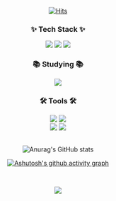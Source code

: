<div align="center">

[![Hits](https://hits.seeyoufarm.com/api/count/incr/badge.svg?url=https%3A%2F%2Fgithub.com%2Fgaeun7&count_bg=%23D2B0FF&title_bg=%2393ADFF&icon=datadog.svg&icon_color=%23FFFFFF&title=hits&edge_flat=false)](https://github.com/equis3351)

<h3 align="center">✨ Tech Stack ✨</h3>

<img src="https://img.shields.io/badge/java-DF0522?style=for-the-badge&logo=java">
<img src="https://img.shields.io/badge/mysql-4479A1?style=for-the-badge&logo=mysql&logoColor=white">
<img src="https://img.shields.io/badge/c-A8B9CC?style=for-the-badge&logo=c&logoColor=white">

<br>

<h3 align="center">📚 Studying 📚</h3>

<img src="https://img.shields.io/badge/Spring-6DB33F?style=for-the-badge&logo=Spring&logoColor=white">

<br>

<h3 align="center">🛠 Tools 🛠</h3>

<img src="https://img.shields.io/badge/git-F05033.svg?style=for-the-badge&logo=git&logoColor=white">
<img src="https://img.shields.io/badge/github-181717.svg?style=for-the-badge&logo=github&logoColor=white">

<br>

<img src="https://img.shields.io/badge/Notion-F3F3F3.svg?style=for-the-badge&logo=notion&logoColor=black">
<img src="https://img.shields.io/badge/figma-F24E1E?style=for-the-badge&logo=figma&logoColor=white">

<br>
<br>

![Anurag's GitHub stats](https://github-readme-stats.vercel.app/api?username=equis3351&show_icons=true&theme=gotham)

[![Ashutosh's github activity graph](https://github-readme-activity-graph.vercel.app/graph?username=equis3351&theme=gotham)](https://github.com/ashutosh00710/github-readme-activity-graph)

<br> 

![](./profile-3d-contrib/profile-night-rainbow.svg)

<br>

</div>

